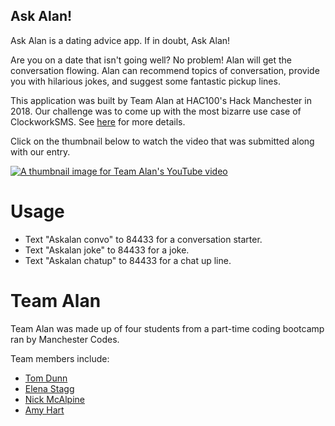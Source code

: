 ## Ask Alan!

Ask Alan is a dating advice app. If in doubt, Ask Alan!

Are you on a date that isn't going well? No problem! Alan will get the conversation flowing. Alan can recommend topics of conversation, provide you with hilarious jokes, and suggest some fantastic pickup lines.

This application was built by Team Alan at HAC100's Hack Manchester in 2018. Our challenge was to come up with the most bizarre use case of ClockworkSMS. See [here](https://www.clockworksms.com/blog/hack-manchester-2018/ "Read about the challenge on the ClockworkSMS website") for more details. 

Click on the thumbnail below to watch the video that was submitted along with our entry.

[![A thumbnail image for Team Alan's YouTube video](http://img.youtube.com/vi/gPFa4vGKGjk/0.jpg)](http://www.youtube.com/watch?v=gPFa4vGKGjk "Watch Team Alan's competition entry video on YouTube")

# Usage

* Text "Askalan convo" to 84433 for a conversation starter.
* Text "Askalan joke" to 84433 for a joke.
* Text "Askalan chatup" to 84433 for a chat up line.

# Team Alan

Team Alan was made up of four students from a part-time coding bootcamp ran by Manchester Codes.

Team members include:
* [Tom Dunn](https://github.com/breakfastmeansbreakfast/ "Tom's GitHub page")
* [Elena Stagg](https://github.com/elenastagg "Elena's GitHub page")
* [Nick McAlpine](https://github.com/Codenivore "Nick's GitHub page")
* [Amy Hart](https://github.com/amy-hart "Amy's GitHub page")







